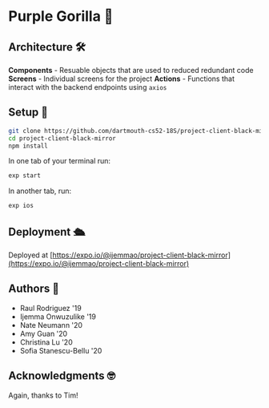 # Purple Gorilla 🦍

## Architecture 🛠

**Components** - Resuable objects that are used to reduced redundant code
**Screens** - Individual screens for the project
**Actions** - Functions that interact with the backend endpoints using `axios`

## Setup 🚀

```bash
git clone https://github.com/dartmouth-cs52-18S/project-client-black-mirror.git
cd project-client-black-mirror
npm install
```

In one tab of your terminal run:

```bash
exp start
```

In another tab, run:

```bash
exp ios
```

## Deployment 🛳

Deployed at [https://expo.io/@ijemmao/project-client-black-mirror](https://expo.io/@ijemmao/project-client-black-mirror)


## Authors 📝

* Raul Rodriguez '19
* Ijemma Onwuzulike '19
* Nate Neumann '20
* Amy Guan '20
* Christina Lu '20
* Sofia Stanescu-Bellu '20

## Acknowledgments 🤓

Again, thanks to Tim!

